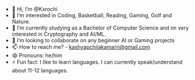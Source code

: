 - 👋 Hi, I’m @Kxrochi
- 👀 I’m interested in Coding, Basketball, Reading, Gaming, Golf and Nature.
- 🌱 I’m currently studying as a Bachelor of Computer Science and im very interested in Cryptography and AI/ML.
- 💞️ I’m looking to collaborate on any beginner AI or Gaming projects
- 📫 How to reach me? - kashyapchilakamarri@gmail.com
- 😄 Pronouns: he/him
- ⚡ Fun fact: I like to learn languages. I can currently speak/understand about 11-12 languages.

<!---
Kxrochi/Kxrochi is a ✨ special ✨ repository because its `README.md` (this file) appears on your GitHub profile.
You can click the Preview link to take a look at your changes.
--->
